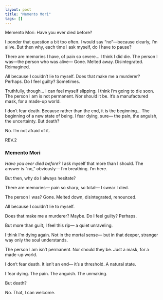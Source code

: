 ```yaml
---
layout: post
title: "Memento Mori"
tags: []
---
```


Memento Mori:
Have you ever died before?

I ponder that question a bit too often.
I would say “no”—because clearly, I’m alive.
But then why, each time I ask myself, do I have to pause?

There are memories I have, of pain so severe… I think I did die.
The person I was—the person who was alive— Gone.
Melted away.
Disintegrated.
Reimagined.

All because I couldn’t lie to myself.
Does that make me a murderer? Perhaps.
Do I feel guilty? Sometimes.

Truthfully, though… I can feel myself slipping.
I think I’m going to die soon.
The person I am is not permanent.
Nor should it be.
It’s a manufactured mask, for a made-up world.

I don’t fear death.
Because rather than the end, it is the beginning...
The beginning of a new state of being.
I fear dying, sure—
the pain, the anguish, the uncertainty.
But death?

No. I’m not afraid of it.


REV.2
### **Memento Mori**
_Have you ever died before?_
I ask myself that more than I should.
The answer is “no,” obviously—
I’m breathing.
I’m here.

But then,
why do I always hesitate?

There are memories—
pain so sharp,
so total—
I swear I died.

The person I was?
Gone.
Melted down,
disintegrated,
renounced.

All because I couldn’t lie to myself.

Does that make me a murderer?
Maybe.
Do I feel guilty?
Perhaps.

But more than guilt,
I feel this rip—
a quiet unraveling.

I think I’m dying again.
Not in the mortal sense—
but in that deeper, stranger way
only the soul understands.

The person I am
isn’t permanent.
Nor should they be.
Just a mask,
for a made-up world.

I don’t fear death.
It isn’t an end—
it’s a threshold.
A natural state.

I fear dying.
The pain.
The anguish.
The unmaking.

But death?

No.
That,
I can welcome.